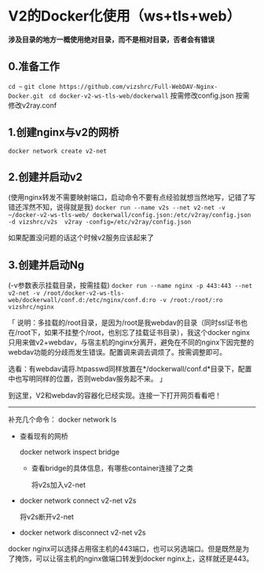 # V2的Docker化使用（ws+tls+web）
**涉及目录的地方一概使用绝对目录，而不是相对目录，否者会有错误**

## 0.准备工作
`cd ~`
`git clone https://github.com/vizshrc/Full-WebDAV-Nginx-Docker.git `
`cd docker-v2-ws-tls-web/dockerwall`
按需修改config.json
按需修改v2ray.conf

## 1.创建nginx与v2的网桥
`docker network create v2-net`

## 2.创建并启动v2
(使用nginx转发不需要映射端口，启动命令不要有点经验就想当然地写，记错了写错还浑然不知，说得就是我)
`docker run --name v2s --net v2-net -v ~/docker-v2-ws-tls-web/ dockerwall/config.json:/etc/v2ray/config.json -d vizshrc/v2s  v2ray -config=/etc/v2ray/config.json`

如果配置没问题的话这个时候v2服务应该起来了

## 3.创建并启动Ng
(-v参数表示挂载目录，按需挂载)
`docker run --name nginx -p 443:443 --net v2-net -v /root/docker-v2-ws-tls-web/dockerwall/conf.d:/etc/nginx/conf.d:ro -v /root:/root/:ro  vizshrc/nginx`

「
说明：多挂载的/root目录，是因为/root是我webdav的目录（同时ssl证书也在/root下，如果不挂整个/root，也别忘了挂载证书目录），我这个docker nginx只用来做v2+webdav，与宿主机的nginx分离开，避免在不同的nginx下因完整的webdav功能的分歧而发生错误。配置调来调去调烦了。按需调整即可。

选看：有webdav请将.htpasswd同样放置在*/dockerwall/conf.d*目录下，配置中也写明同样的位置，否则webdav服务起不来。
」

到这里，V2和webdav的容器化已经实现。连接一下打开网页看看吧！

---- 

补充几个命令：
docker network ls
- 查看现有的网桥

	docker network inspect bridge
  - 查看bridge的具体信息，有哪些container连接了之类

	将v2s加入v2-net
-  docker network connect v2-net  v2s

	将v2s断开v2-net
-  docker network disconnect v2-net v2s

docker nginx可以选择占用宿主机的443端口，也可以另选端口。但是既然是为了掩饰，可以让宿主机的nginx做端口转发到docker nginx上，这样就还是443。


